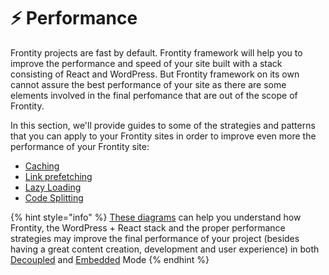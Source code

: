 # ⚡️ Performance

Frontity projects are fast by default. Frontity framework will help you to improve the performance and speed of your site built with a stack consisting of React and WordPress. But Frontity framework on its own cannot assure the best performance of your site as there are some elements involved in the final perfomance that are out of the scope of Frontity.

In this section, we'll provide guides to some of the strategies and patterns that you can apply to your Frontity sites in order to improve even more the performance of your Frontity site:

* [Caching](./caching.md)
* [Link prefetching](./link-prefetching.md)
* [Lazy Loading](./lazy-loading.md)
* [Code Splitting](./code-splitting.md)

{% hint style="info" %}
[These diagrams](https://excalidraw.com/#json=6167540090798080,cvhnsErHXsqarOVT82YgLw) can help you understand how Frontity, the WordPress + React stack and the proper performance strategies may improve the final performance of your project (besides having a great content creation, development and user experience) in both [Decoupled](../architecture/decoupled-mode.md) and [Embedded](../architecture/embedded-mode.md) Mode
{% endhint %}


